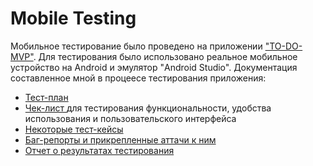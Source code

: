 # Mobile Testing
Мобильное тестирование было проведено на приложении <a href = "https://drive.google.com/file/d/1XmKPT8cYSKlXaSwqRNmA8pX4huAihfZK/view?usp=sharing">"TO-DO-MVP"</a>. Для тестирования было использовано реальное мобильное устройство на Android и эмулятор "Android Studio".
Документация составленное мной в процеесе тестирования приложения:
<ul>
<li><a href = "https://github.com/Nomasqwe/mobile_testing/blob/main/Plan.pdf">Тест-план</a></li>
<li><a href = "https://docs.google.com/spreadsheets/d/1xPBQpYCY1qMSrYriYit1mVv1Wk8vlBwA/edit?usp=sharing&ouid=100125550971779851040&rtpof=true&sd=true">Чек-лист </a>для тестирования функциональности, удобства использования и пользовательского интерфейса</li>
<li><a href = "https://github.com/Nomasqwe/mobile_testing/blob/main/TDM-2024-01-02.pdf"> Некоторые тест-кейсы</a></li>
<li><a href = "https://drive.google.com/drive/folders/1cP_6L83AcQcyyeiIYMamNfBA5RwUfbEX?usp=sharing">Баг-репорты и прикрепленные аттачи к ним</a> </li>
<li><a href = "https://github.com/Nomasqwe/mobile_testing/blob/main/Report.pdf">Отчет о результатах тестирования</a></li>
</ul>